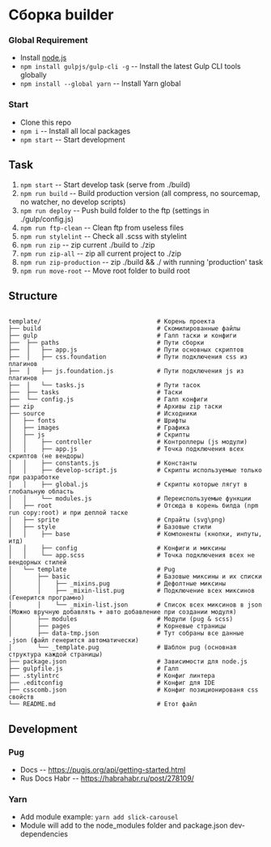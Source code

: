 # Сборка builder


### Global Requirement

* Install [node.js](https://nodejs.org)
* `npm install gulpjs/gulp-cli -g` -- Install the latest Gulp CLI tools globally
* `npm install --global yarn` -- Install Yarn global

### Start

* Clone this repo
* `npm i` -- Install all local packages
* `npm start` -- Start development


## Task

1. `npm start` -- Start develop task (serve from ./build)
2. `npm run build` -- Build production version (all compress, no sourcemap, no watcher, no develop scripts)
3. `npm run deploy` -- Push build folder to the ftp (settings in ./gulp/config.js)
4. `npm run ftp-clean` -- Clean ftp from useless files 
5. `npm run stylelint` -- Check all .scss with stylelint
6. `npm run zip` -- zip current ./build to ./zip
7. `npm run zip-all` -- zip all current project to ./zip
8. `npm run zip-production` -- zip ./build && ./ with running 'production' task
9. `npm run move-root` -- Move root folder to build root

## Structure
```

template/                                # Корень проекта
├── build                                # Скомилированные файлы
├── gulp                                 # Галп таски и конфиги
├──  ├── paths                           # Пути сборки
├──  │   ├── app.js                      # Пути основных скриптов
├──  │   ├── css.foundation              # Пути подключения css из плагинов
├──  │   ├── js.foundation.js            # Пути подключения js из плагинов
├──  │   └── tasks.js                    # Пути тасок
├──  ├── tasks                           # Таски
├──  └── config.js                       # Галп конфиги
├── zip                                  # Архивы zip таски
├── source                               # Исходники
│   ├── fonts                            # Шрифты
│   ├── images                           # Графика
│   ├── js                               # Скрипты
│   │    ├── controller                  # Контроллеры (js модули)
│   │    ├── app.js                      # Точка подключения всех скриптов (не вендоры)
│   │    ├── constants.js                # Константы
│   │    ├── develop-script.js           # Скрипты используемые только при разработке
│   │    ├── global.js                   # Скрипты которые лягут в глобальную область
│   │    └── modules.js                  # Переиспользуемые функции
│   ├── root                             # Отсюда в корень билда (npm run copy:root) и при деплой таске
│   ├── sprite                           # Спрайты (svg\png)
│   ├── style                            # Базовые стили
│   │    ├── base                        # Компоненты (кнопки, инпуты, итд)
│   │    ├── config                      # Конфиги и миксины
│   │    └── app.scss                    # Точка подключения всех не вендорных стилей
│   └── template                         # Pug
│       ├── basic                        # Базовые миксины и их списки
│       │    ├── _mixins.pug             # Дефолтные миксины
│       │    ├── _mixin-list.pug         # Подключение всех миксинов (Генерится програмно)
│       │    └── _mixin-list.json        # Список всех миксинов в json (Можно вручную добавлять + авто добавление при создании модуля)
│       ├── modules                      # Модули (pug & scss)
│       ├── pages                        # Корневые страницы
│       ├── data-tmp.json                # Тут собраны все данные .json (файл генерится автоматически)
│       └── _template.pug                # Шаблон pug (основная структура каждой страницы)
├── package.json                         # Зависимости для node.js
├── gulpfile.js                          # Галп
├── .stylintrc                           # Конфиг линтера
├── .editconfig                          # Конфиг для IDE
├── csscomb.json                         # Конфиг позиционированя css свойств
└── README.md                            # Етот файл
```


## Development

### Pug
*  Docs -- https://pugjs.org/api/getting-started.html
*  Rus Docs Habr -- https://habrahabr.ru/post/278109/

### Yarn
-  Add module example: `yarn add slick-carousel` 
-  Module will add to the node_modules folder and package.json dev-dependencies
